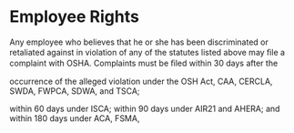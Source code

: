 # Employee Rights

Any employee who believes that he or she has been discriminated or retaliated against in violation of any of the statutes listed above may ﬁle a complaint with OSHA. Complaints must be ﬁled within 30 days after the

occurrence of the alleged violation under the OSH Act, CAA, CERCLA, SWDA, FWPCA, SDWA, and TSCA;

within 60 days under ISCA; within 90 days under AIR21 and AHERA; and within 180 days under ACA, FSMA,